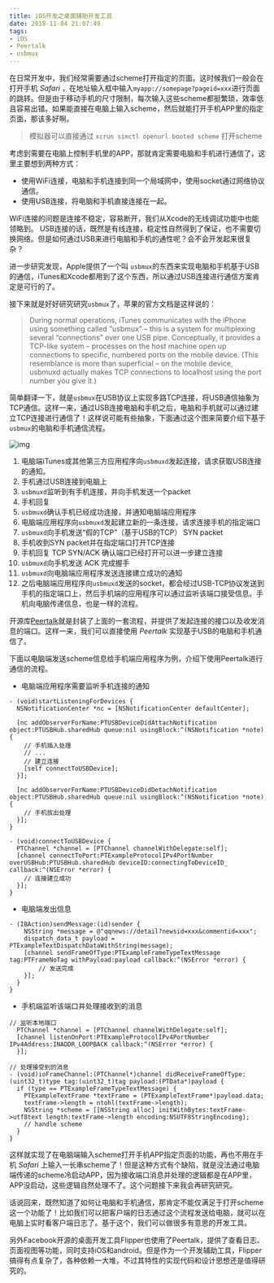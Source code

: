 ```yaml
---
title: iOS开发之桌面辅助开发工具
date: 2018-11-04 21:07:49
tags: 
- iOS
- Peertalk
- usbmux
---
```


在日常开发中，我们经常需要通过scheme打开指定的页面。这时候我们一般会在打开手机 _Safari_ ，在地址输入框中输入`myapp://somepage?pageid=xxx`进行页面的跳转。但是由于移动手机的尺寸限制，每次输入这些scheme都挺繁琐，效率低且容易出错。如果能直接在电脑上输入scheme，然后就能打开手机APP里的指定页面，那该多好啊。

> 模拟器可以直接通过 `xcrun simctl openurl booted scheme` 打开scheme  

考虑到需要在电脑上控制手机里的APP，那就肯定需要电脑和手机进行通信了，这里主要想到两种方式：  

- 使用WiFi连接，电脑和手机连接到同一个局域网中，使用socket通过网络协议通信。 
- 使用USB连接，将电脑和手机直接连接在一起。

WiFi连接的问题是连接不稳定，容易断开，我们从Xcode的无线调试功能中也能领略到。
USB连接的话，既然是有线连接，稳定性自然得到了保证，也不需要切换网络。但是如何通过USB来进行电脑和手机的通性呢？会不会开发起来很复杂？

进一步研究发现，Apple提供了一个叫 `usbmux`的东西来实现电脑和手机基于USB的通信，iTunes和Xcode都用到了这个东西，所以通过USB连接进行通信方案肯定是可行的了。  

接下来就是好好研究研究`usbmux`了，苹果的官方文档是这样说的：  

> During normal operations, iTunes communicates with the iPhone using something called “usbmux” – this is a system for multiplexing several “connections” over one USB pipe. Conceptually, it provides a TCP-like system – processes on the host machine open up connections to specific, numbered ports on the mobile device. (This resemblance is more than superficial – on the mobile device, usbmuxd actually makes TCP connections to localhost using the port number you give it.)

简单翻译一下，就是`usbmux`在USB协议上实现多路TCP连接，将USB通信抽象为TCP通信。这样一来，通过USB连接电脑和手机之后，电脑和手机就可以通过建立TCP连接进行通信了！这样说可能有些抽象，下面通过这个图来简要介绍下基于`usbmux`的电脑和手机通信流程。 

![img](https://wx1.sinaimg.cn/mw690/83e01499ly1fwwc0ffnz8j216u0ugdip.jpg)

1. 电脑端iTunes或其他第三方应用程序向`usbmuxd`发起连接，请求获取USB连接的通知。
2. 手机通过USB连接到电脑上
3. `usbmuxd`监听到有手机连接，并向手机发送一个packet
4. 手机回复
5. `usbmuxd`确认手机已经成功连接，并通知电脑端应用程序
6. 电脑端应用程序向`usbmuxd`发起建立新的一条连接，请求连接手机的指定端口
7. `usbmuxd`向手机发送“假的TCP”（基于USB的TCP） SYN packet
8. 手机收到SYN packet并在指定端口打开TCP连接
9. 手机回复 TCP SYN/ACK 确认端口已经打开可以进一步建立连接
10. `usbmuxd`向手机发送 ACK 完成握手
11. `usbmuxd`向电脑端应用程序发送连接建立成功的通知 
12. 之后电脑端应用程序向`usbmuxd`发送的socket，都会经过USB-TCP协议发送到手机的指定端口上，然后手机端的应用程序可以通过监听该端口接受信息。手机向电脑传递信息，也是一样的流程。

开源库[Peertalk](https://github.com/rsms/peertalk)就是封装了上面的一套流程，并提供了发起连接的接口以及收发消息的端口。这样一来，我们可以直接使用 _Peertalk_ 实现基于USB的电脑和手机通信了。  

下面以电脑端发送scheme信息给手机端应用程序为例，介绍下使用Peertalk进行通信的流程。

- 电脑端应用程序需要监听手机连接的通知

```
- (void)startListeningForDevices {
  NSNotificationCenter *nc = [NSNotificationCenter defaultCenter];
  
  [nc addObserverForName:PTUSBDeviceDidAttachNotification object:PTUSBHub.sharedHub queue:nil usingBlock:^(NSNotification *note) {
  	// 手机插入处理
  	// ...
  	// 建立连接
	[self connectToUSBDevice];
  }];
  
  [nc addObserverForName:PTUSBDeviceDidDetachNotification object:PTUSBHub.sharedHub queue:nil usingBlock:^(NSNotification *note) {
  	// 手机拔出处理
  }];
}

- (void)connectToUSBDevice {
  PTChannel *channel = [PTChannel channelWithDelegate:self];
  [channel connectToPort:PTExampleProtocolIPv4PortNumber overUSBHub:PTUSBHub.sharedHub deviceID:connectingToDeviceID_ callback:^(NSError *error) {
  	// 连接建立成功
  }];
}

```

- 电脑端发出信息

```
- (IBAction)sendMessage:(id)sender {
    NSString *message = @"qqnews://detail?newsid=xxx&commentid=xxx";
    dispatch_data_t payload = PTExampleTextDispatchDataWithString(message);
    [channel sendFrameOfType:PTExampleFrameTypeTextMessage tag:PTFrameNoTag withPayload:payload callback:^(NSError *error) {
    	// 发送完成
    }];
  }
}

```

- 手机端监听该端口并处理接收到的消息

```
// 监听本地端口
  PTChannel *channel = [PTChannel channelWithDelegate:self];
  [channel listenOnPort:PTExampleProtocolIPv4PortNumber IPv4Address:INADDR_LOOPBACK callback:^(NSError *error) {
  }];

// 处理接受到的消息
- (void)ioFrameChannel:(PTChannel*)channel didReceiveFrameOfType:(uint32_t)type tag:(uint32_t)tag payload:(PTData*)payload {
  if (type == PTExampleFrameTypeTextMessage) {
    PTExampleTextFrame *textFrame = (PTExampleTextFrame*)payload.data;
    textFrame->length = ntohl(textFrame->length);
    NSString *scheme = [[NSString alloc] initWithBytes:textFrame->utf8text length:textFrame->length encoding:NSUTF8StringEncoding];
    // handle scheme
  }
}
```
这样就实现了在电脑端输入scheme打开手机APP指定页面的功能，再也不用在手机 _Safari_ 上输入一长串scheme了！但是这种方式有个缺陷，就是没法通过电脑端传递的scheme冷启动APP，因为接收端口消息并处理的逻辑都是在APP里，APP没启动，这些逻辑自然处理不了。这个问题接下来我会再研究研究。

话说回来，既然知道了如何让电脑和手机通信，那肯定不能仅满足于打开scheme这一个功能了！比如我们可以把客户端的日志通过这个流程发送给电脑，就可以在电脑上实时看客户端日志了。基于这个，我们可以做很多有意思的开发工具。    

另外Facebook开源的桌面开发工具Flipper也使用了Peertalk，提供了查看日志、页面视图等功能，同时支持iOS和android。但是作为一个开发辅助工具，Flipper搞得有点复杂了，各种依赖一大堆，不过其特性的实现代码和设计思想还是值得研究的。 

